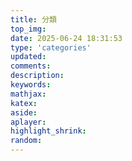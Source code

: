 ```yaml
---
title: 分類
top_img:
date: 2025-06-24 18:31:53
type: 'categories'
updated:
comments:
description:
keywords:
mathjax:
katex:
aside:
aplayer:
highlight_shrink:
random:
---
```

